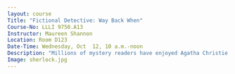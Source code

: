 ```yaml
---
layout: course
Title: "Fictional Detective: Way Back When"
Course-No: LLLI 9750.A13
Instructor: Maureen Shannon
Location: Room D123
Date-Time: Wednesday, Oct  12, 10 a.m.-noon
Description: "Millions of mystery readers have enjoyed Agatha Christie’s Hercule Poirot and Miss Marple. But perhaps they don’t know about other fictional detectives such as Patricia Wentworth’s Miss Silver; Dorothy Sayer’s Lord Peter Whimsey; Ellis Peters’ Brother Cadfell; Rex Stout’s Nero Wolfe; Elizabeth Peters’ dynamic duo; and Amelia Peabody and her husband Radcliffe Emerson. And we must not forget Perry Mason and Ellery Queen. Class members will hear stories about some of these writers and how these books characterize life “way back when.” When you come to class, you are welcome to bring thoughts on other detectives from the 1920s through the 1960s for discussion."
Image: sherlock.jpg
---
```

